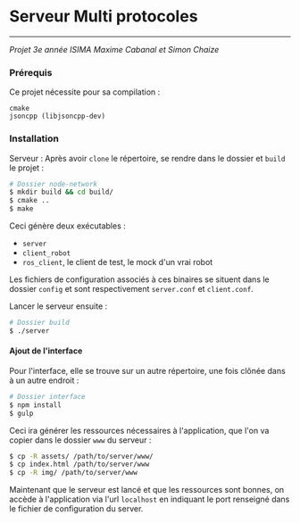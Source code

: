 # Serveur Multi protocoles
---
*Projet 3e année ISIMA*
*Maxime Cabanal et Simon Chaize*

### Prérequis

Ce projet nécessite pour sa compilation :
```
cmake
jsoncpp (libjsoncpp-dev)
```

### Installation
Serveur :
Après avoir `clone` le répertoire, se rendre dans le dossier et `build` le projet :
```sh
# Dossier node-network
$ mkdir build && cd build/
$ cmake ..
$ make
```

Ceci génère deux exécutables :
- `server`
- `client_robot`
- `ros_client`, le client de test, le mock d'un vrai robot

Les fichiers de configuration associés à ces binaires se situent dans le dossier `config` et sont respectivement `server.conf` et `client.conf`.

Lancer le serveur ensuite :
```sh
# Dossier build
$ ./server
```

#### Ajout de l'interface
Pour l'interface, elle se trouve sur un autre répertoire, une fois clônée dans à un autre endroit :
```sh
# Dossier interface
$ npm install
$ gulp
```
Ceci ira générer les ressources nécessaires à l'application, que l'on va copier dans le dossier `www` du serveur :
```sh
$ cp -R assets/ /path/to/server/www/
$ cp index.html /path/to/server/www
$ cp -R img/ /path/to/server/www
```

Maintenant que le serveur est lancé et que les ressources sont bonnes, on accède à l'application via l'url `localhost` en indiquant le port renseigné dans le fichier de configuration du server.